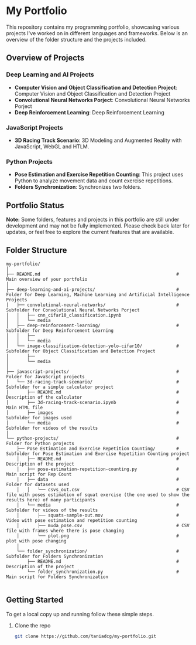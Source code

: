 # My Portfolio

This repository contains my programming portfolio, showcasing various projects I've worked on in different languages and frameworks. Below is an overview of the folder structure and the projects included.

## Overview of Projects

### Deep Learning and AI Projects
- **Computer Vision and Object Classification and Detection Project**: Computer Vision and Object Classification and Detection Project
- **Convolutional Neural Networks Porject**: Convolutional Neural Networks Porject
- **Deep Reinforcement Learning**: Deep Reinforcement Learning

### JavaScript Projects
- **3D Racing Track Scenario**: 3D Modeling and Augmented Reality with JavaScript, WebGL and HTLM.

### Python Projects
- **Pose Estimation and Exercise Repetition Counting**: This project uses Python to analyze movement data and count exercise repetitions.
- **Folders Synchronization**: Synchronizes two folders.

## Portfolio Status
**Note:** Some folders, features and projects in this portfolio are still under development and may not be fully implemented. Please check back later for updates, or feel free to explore the current features that are available.

## Folder Structure

```
my-portfolio/
│
├── README.md                                                    # Main overview of your portfolio
│
├── deep-learning-and-ai-projects/                               # Folder for Deep Learning, Machine Learning and Artificial Intelligence Projects
│   ├── convolutional-neural-networks/                           # Subfolder for Convolutional Neural Networks Porject
│   │   ├── cnn_cifar10_classification.ipynb                                                 
│   │   └── media
│   ├── deep-reinforcement-learning/                             # Subfolder for Deep Reinforcement Learning
│   │   ├──                                              
│   │   └── media
│   └── image-classification-detection-yolo-cifar10/             # Subfolder for Object Classification and Detection Project
│       ├──                                                
│       └── media
│
├── javascript-projects/                                         # Folder for JavaScript projects
│   └── 3d-racing-track-scenario/                                # Subfolder for a simple calculator project
│       ├── README.md                                            # Description of the calculator
│       ├── 3d-racing-track-scenario.ipynb                       # Main HTML file
│       ├── images                                               # Subfolder for images used
│       └── media                                                # Subfolder for videos of the results
│
└── python-projects/                                             # Folder for Python projects
    ├── Pose Estimation and Exercise Repetition Counting/        # Subfolder for Pose Estimation and Exercise Repetition Counting project
    │   ├── README.md                                            # Description of the project
    │   ├── pose-estimation-repetition-counting.py               # Main script for Rep Count
    |   ├── data                                                 # Folder for datasets used 
    │   │   └── csvs_out.csv                                     # CSV file with poses estimation of squat exercise (the one used to show the results here) of many participants 
    │   └── media                                                # Subfolder for videos of the results
    │       ├── squats-sample-out.mov                            # Video with pose estimation and repetition counting
    │       ├── muda_pose.csv                                    # CSV file with frames where there is pose changing
    │       └── plot.png                                         # plot with pose changing
    │
    └── folder_synchronization/                                  # Subfolder for Folders Synchronization
        ├── README.md                                            # Description of the project
        └── folder_synchronization.py                            # Main script for Folders Synchronization
   

``` 

## Getting Started

To get a local copy up and running follow these simple steps.

1. Clone the repo
   ```bash
   git clone https://github.com/taniadcg/my-portfolio.git

